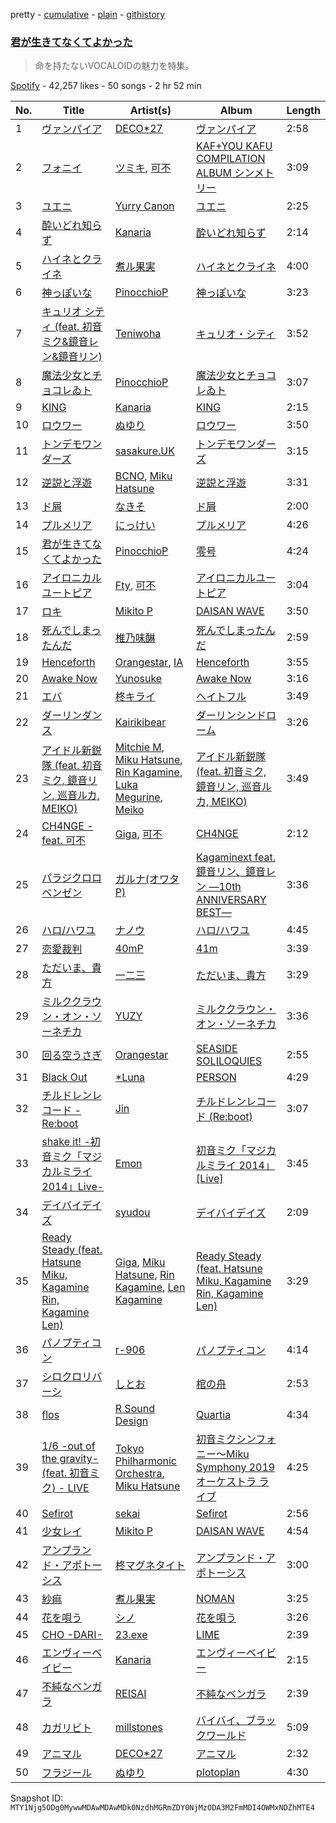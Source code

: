 pretty - [cumulative](/playlists/cumulative/37i9dQZF1DX4OQqDGyEiDU.md) - [plain](/playlists/plain/37i9dQZF1DX4OQqDGyEiDU) - [githistory](https://github.githistory.xyz/mackorone/spotify-playlist-archive/blob/main/playlists/plain/37i9dQZF1DX4OQqDGyEiDU)

### [君が生きてなくてよかった](https://open.spotify.com/playlist/37i9dQZF1DX4OQqDGyEiDU)

> 命を持たないVOCALOIDの魅力を特集。

[Spotify](https://open.spotify.com/user/spotify) - 42,257 likes - 50 songs - 2 hr 52 min

| No. | Title | Artist(s) | Album | Length |
|---|---|---|---|---|
| 1 | [ヴァンパイア](https://open.spotify.com/track/0m9QPTZzjtqCWY9Jg8poHc) | [DECO\*27](https://open.spotify.com/artist/7kZTWx6cRLc0TSRPq1XBMP) | [ヴァンパイア](https://open.spotify.com/album/75jCfqufoVvMLzpBXsbbjL) | 2:58 |
| 2 | [フォニイ](https://open.spotify.com/track/5pBIavXhjzTi0u7pkOK71N) | [ツミキ](https://open.spotify.com/artist/7ctyyNnO9O2dDD8bHjkCAh), [可不](https://open.spotify.com/artist/3VxmIoSoAMfL0xAAQ7jHqE) | [KAF+YOU KAFU COMPILATION ALBUM シンメトリー](https://open.spotify.com/album/7lskLrUOlkfbFpQBzQDPkv) | 3:09 |
| 3 | [ユエニ](https://open.spotify.com/track/5PdhSqzAhAcPHZpyQ8r9jv) | [Yurry Canon](https://open.spotify.com/artist/1m34pv256vfYU7zY1vozJT) | [ユエニ](https://open.spotify.com/album/5B8BygziNxLzgMGjXs74M2) | 2:25 |
| 4 | [酔いどれ知らず](https://open.spotify.com/track/4oPCfEDVIKnPJ6UPkhJPCa) | [Kanaria](https://open.spotify.com/artist/1k5LyiTCRzPjORzcgHqJxF) | [酔いどれ知らず](https://open.spotify.com/album/4mLK5FpqwN0OwbDw3tToit) | 2:14 |
| 5 | [ハイネとクライネ](https://open.spotify.com/track/0fLkT0ocKcQXglcdng2Cl9) | [煮ル果実](https://open.spotify.com/artist/3wG9JLlVmrbpfKcBuQ2xlh) | [ハイネとクライネ](https://open.spotify.com/album/0fNewaJj5WDy21ubsDv5lF) | 4:00 |
| 6 | [神っぽいな](https://open.spotify.com/track/5ALRT96oaGuX7VHySBLbQu) | [PinocchioP](https://open.spotify.com/artist/3b7jPCedJ2VH4l4rcOTvNC) | [神っぽいな](https://open.spotify.com/album/5NQnpToG5tTdZ6aGVfx35J) | 3:23 |
| 7 | [キュリオ シティ \(feat\. 初音ミク&鏡音レン&鏡音リン\)](https://open.spotify.com/track/4sKtVLsTmb0cVunZNpGmGd) | [Teniwoha](https://open.spotify.com/artist/6agSBzJ9kJnlglVc271CLD) | [キュリオ・シティ](https://open.spotify.com/album/7s4PHX2t0AkcuB5CJMgIYd) | 3:52 |
| 8 | [魔法少女とチョコレゐト](https://open.spotify.com/track/77bBbeFxLNNUQK466osDRd) | [PinocchioP](https://open.spotify.com/artist/3b7jPCedJ2VH4l4rcOTvNC) | [魔法少女とチョコレゐト](https://open.spotify.com/album/0el5IznnTWmmoYyjrS9Dwb) | 3:07 |
| 9 | [KING](https://open.spotify.com/track/5vCNAauCaecW0tT2mZDLG9) | [Kanaria](https://open.spotify.com/artist/1k5LyiTCRzPjORzcgHqJxF) | [KING](https://open.spotify.com/album/5caSwBLTwvq0mk7cQwtf2O) | 2:15 |
| 10 | [ロウワー](https://open.spotify.com/track/3eIGW5DUVP5zkGFXZSZQ6o) | [ぬゆり](https://open.spotify.com/artist/3ZIOAB6YRggYj0LIG6JLXx) | [ロウワー](https://open.spotify.com/album/47wjnpsptGxku8RY0i8Gup) | 3:50 |
| 11 | [トンデモワンダーズ](https://open.spotify.com/track/3jmQnsr4YxDIrCJ7GbE7vM) | [sasakure.UK](https://open.spotify.com/artist/6nqR1MdjPNXu5KSdeqJBI1) | [トンデモワンダーズ](https://open.spotify.com/album/533pE7WjeCHpdfs3jiSXbL) | 3:15 |
| 12 | [逆説と浮遊](https://open.spotify.com/track/4dgU18EmjLaVhXQD8LpJ65) | [BCNO](https://open.spotify.com/artist/24phm8J2V68m162CRCIw7b), [Miku Hatsune](https://open.spotify.com/artist/6pNgnvzBa6Bthsv8SrZJYl) | [逆説と浮遊](https://open.spotify.com/album/0NJakFgQWCaDqy8ipXIao5) | 3:31 |
| 13 | [ド屑](https://open.spotify.com/track/3DxfcE53Wf89XSftbAffFx) | [なきそ](https://open.spotify.com/artist/0DzlKiHRe0HVfOiVlv23Rj) | [ド屑](https://open.spotify.com/album/70Qo9q6AieJMYxxAkTmBD3) | 2:00 |
| 14 | [プルメリア](https://open.spotify.com/track/7B9ChayKhfOOCUa22YOas8) | [にっけい](https://open.spotify.com/artist/1HYeWkut46GCdzJNklFiDH) | [プルメリア](https://open.spotify.com/album/2DG8Q797XWlJNM49aH3c4W) | 4:26 |
| 15 | [君が生きてなくてよかった](https://open.spotify.com/track/2CNKxSQ5HrP6tEZXUH6Q06) | [PinocchioP](https://open.spotify.com/artist/3b7jPCedJ2VH4l4rcOTvNC) | [零号](https://open.spotify.com/album/1td6420oV2v558v9rQhgrq) | 4:24 |
| 16 | [アイロニカルユートピア](https://open.spotify.com/track/29eaUvZCYXN9WWyurvR58U) | [Fty](https://open.spotify.com/artist/2eLKdQdoCJK5wmiMwVrsc7), [可不](https://open.spotify.com/artist/3VxmIoSoAMfL0xAAQ7jHqE) | [アイロニカルユートピア](https://open.spotify.com/album/2M0zxOk3zJdZNJUPQhF2ke) | 3:04 |
| 17 | [ロキ](https://open.spotify.com/track/5WCK18MbTKuOcmLsOXMaHd) | [Mikito P](https://open.spotify.com/artist/0iu8aSfeRUY5aUTLpEDo52) | [DAISAN WAVE](https://open.spotify.com/album/1s65jj1INBw5EMo5pimB6i) | 3:50 |
| 18 | [死んでしまったんだ](https://open.spotify.com/track/7x2fFCV5fqdvHTIAO91vJ4) | [椎乃味醂](https://open.spotify.com/artist/0It67rh1sbAlCG80VXJVrk) | [死んでしまったんだ](https://open.spotify.com/album/7wBx0uYob6TGZ2K5Q02F81) | 2:59 |
| 19 | [Henceforth](https://open.spotify.com/track/4gLC5fds3QR3w7f5TmuNjh) | [Orangestar](https://open.spotify.com/artist/420aixNZr4paRQmuRXz3DS), [IA](https://open.spotify.com/artist/1oz1HYOyJhjshPi5Nvs3MX) | [Henceforth](https://open.spotify.com/album/1rlYATigfdlT3euu2Lgniz) | 3:55 |
| 20 | [Awake Now](https://open.spotify.com/track/7MBhcb9p4z70uofoNxGXkG) | [Yunosuke](https://open.spotify.com/artist/2JVKMrMR8PZohnjTIhY3Ks) | [Awake Now](https://open.spotify.com/album/73AKllCZLqEq5kVsn4cdDW) | 3:16 |
| 21 | [エバ](https://open.spotify.com/track/6R84deEuce44rWKc7jHINJ) | [柊キライ](https://open.spotify.com/artist/6enAUr8uYLFYHKDcnRUst2) | [ヘイトフル](https://open.spotify.com/album/6AK0ZWjL1tdCfYM2p8mRJM) | 3:49 |
| 22 | [ダーリンダンス](https://open.spotify.com/track/6MJFNhbXbqXCbHP24yLltO) | [Kairikibear](https://open.spotify.com/artist/6PpaQ5s7sGyfCCL6l3yptE) | [ダーリンシンドローム](https://open.spotify.com/album/7ueq6H27BiLvciTTUytEp7) | 3:26 |
| 23 | [アイドル新鋭隊 \(feat\. 初音ミク, 鏡音リン, 巡音ルカ, MEIKO\)](https://open.spotify.com/track/2vx1xr95adZK0psTrX24eM) | [Mitchie M](https://open.spotify.com/artist/2MRx5cgvkudCT0FHafXcPx), [Miku Hatsune](https://open.spotify.com/artist/6pNgnvzBa6Bthsv8SrZJYl), [Rin Kagamine](https://open.spotify.com/artist/7wZ6E8iVwjGYRGwSfkIAjP), [Luka Megurine](https://open.spotify.com/artist/7HwMt9qpoww4yfE3D8886I), [Meiko](https://open.spotify.com/artist/6tW9jWf8lpuzDzAdVMvNMV) | [アイドル新鋭隊 \(feat\. 初音ミク, 鏡音リン, 巡音ルカ, MEIKO\)](https://open.spotify.com/album/5BAAA0tQrjQHanFFTGhuhE) | 3:49 |
| 24 | [CH4NGE \- feat\. 可不](https://open.spotify.com/track/4qVHEZ8pbcI7EyliSL7AHJ) | [Giga](https://open.spotify.com/artist/73agKiU7x2AtIEH2IAK2iS), [可不](https://open.spotify.com/artist/3VxmIoSoAMfL0xAAQ7jHqE) | [CH4NGE](https://open.spotify.com/album/2c9Bn5UuRZj9YVykyjb0hc) | 2:12 |
| 25 | [パラジクロロベンゼン](https://open.spotify.com/track/301Ji2sLSGNSVatuDqRFPH) | [ガルナ\(オワタP\)](https://open.spotify.com/artist/57viXASNaJr5242v2OUGCd) | [Kagaminext feat\. 鏡音リン、鏡音レン ―10th ANNIVERSARY BEST―](https://open.spotify.com/album/2HbzIEq99Mqb0VgGN1g3if) | 3:36 |
| 26 | [ハロ/ハワユ](https://open.spotify.com/track/1CEC3JNSQy8OQXmnuLcA1D) | [ナノウ](https://open.spotify.com/artist/0jyBcr7uru5IocRAewL5c1) | [ハロ/ハワユ](https://open.spotify.com/album/5AXf1QYXxZhVZCAisdRnNj) | 4:45 |
| 27 | [恋愛裁判](https://open.spotify.com/track/5EG0O4u54pn4hG3aqkPWcM) | [40mP](https://open.spotify.com/artist/69jNq4RZ3PvQJvMeqtdz7O) | [41m](https://open.spotify.com/album/6xCIN7CcWYVPYmKrSb0INw) | 3:39 |
| 28 | [ただいま、貴方](https://open.spotify.com/track/6cooXJSJ8saoUhQkSre2zO) | [一二三](https://open.spotify.com/artist/5vItHKjQjXHkIpgt4MEchO) | [ただいま、貴方](https://open.spotify.com/album/0w0anfio6n58gtBFelj6ls) | 3:29 |
| 29 | [ミルククラウン・オン・ソーネチカ](https://open.spotify.com/track/2jxakPQFR2IBXVmvt5y8YB) | [YUZY](https://open.spotify.com/artist/7ddYo20mqfV4Xxzn81fmiw) | [ミルククラウン・オン・ソーネチカ](https://open.spotify.com/album/2ZOYB7FlGmoxNeGAq41iaS) | 3:36 |
| 30 | [回る空うさぎ](https://open.spotify.com/track/2qEjAi2IIV6BNX7OY3Z2Ma) | [Orangestar](https://open.spotify.com/artist/420aixNZr4paRQmuRXz3DS) | [SEASIDE SOLILOQUIES](https://open.spotify.com/album/03GyEUfClHLpRVffentlxz) | 2:55 |
| 31 | [Black Out](https://open.spotify.com/track/1xoSc615wdQJiegfuJ8wPH) | [\*Luna](https://open.spotify.com/artist/4vwJe968gHHZzL0or0gSZA) | [PERSON](https://open.spotify.com/album/3TNRXnBvhF8ZzELhMuBo9m) | 4:29 |
| 32 | [チルドレンレコード \- Re:boot](https://open.spotify.com/track/7EgAQ88TKT5HHsYpRThUQc) | [Jin](https://open.spotify.com/artist/7to1UlTpu40h7CpjRPkGqA) | [チルドレンレコード \(Re:boot\)](https://open.spotify.com/album/0Kp2uX7B1gdSYcBiL8brMx) | 3:07 |
| 33 | [shake it! \-初音ミク「マジカルミライ 2014」Live\-](https://open.spotify.com/track/6qWYz8lpmQfqAbdrVWcd2G) | [Emon](https://open.spotify.com/artist/3eISwXCy8xsH790miZ2t3j) | [初音ミク「マジカルミライ 2014」 \[Live\]](https://open.spotify.com/album/7HZ5f4jeJ8X7vJOuCTYReE) | 3:45 |
| 34 | [デイバイデイズ](https://open.spotify.com/track/516VOCrYMVailWonQYvlXB) | [syudou](https://open.spotify.com/artist/43XkWaoCS0wKjuMJrWFgoa) | [デイバイデイズ](https://open.spotify.com/album/6nhA9TfMKJdKAhg1upHyd1) | 2:09 |
| 35 | [Ready Steady \(feat\. Hatsune Miku, Kagamine Rin, Kagamine Len\)](https://open.spotify.com/track/1GxzaUNoSvzNqL4JB9ztXq) | [Giga](https://open.spotify.com/artist/73agKiU7x2AtIEH2IAK2iS), [Miku Hatsune](https://open.spotify.com/artist/6pNgnvzBa6Bthsv8SrZJYl), [Rin Kagamine](https://open.spotify.com/artist/7wZ6E8iVwjGYRGwSfkIAjP), [Len Kagamine](https://open.spotify.com/artist/2GXfF7OsKmE87OBfZ69cFY) | [Ready Steady \(feat\. Hatsune Miku, Kagamine Rin, Kagamine Len\)](https://open.spotify.com/album/2HV8ahtbsU762FOLtlepiN) | 3:29 |
| 36 | [パノプティコン](https://open.spotify.com/track/56VDvONRni8qKsBRcWoTZo) | [r\-906](https://open.spotify.com/artist/7os1UVlIK50EAaP990Z8aE) | [パノプティコン](https://open.spotify.com/album/0dijgXlJCGMksuBA7FgRS2) | 4:14 |
| 37 | [シロクロリバーシ](https://open.spotify.com/track/6iSsV2PKbAdomeRlCLYI1x) | [しとお](https://open.spotify.com/artist/6KDvPG013TLDjJI427kUW5) | [棺の舟](https://open.spotify.com/album/2sQHeGZdgH3AEBHLg8IzUn) | 2:53 |
| 38 | [flos](https://open.spotify.com/track/0qEvefkCUltXldv8EPOSDV) | [R Sound Design](https://open.spotify.com/artist/2KJvs9nIWfFTZ1lk7bBFlW) | [Quartia](https://open.spotify.com/album/4mNIRxw9vfv2XA1zrW0h5i) | 4:34 |
| 39 | [1/6 \-out of the gravity\- \(feat\. 初音ミク\) \- LIVE](https://open.spotify.com/track/6W2auQBKTSRwCoXuk8DrHi) | [Tokyo Philharmonic Orchestra](https://open.spotify.com/artist/2nFcdyj05pnaQEwlSndbJ6), [Miku Hatsune](https://open.spotify.com/artist/6pNgnvzBa6Bthsv8SrZJYl) | [初音ミクシンフォニー〜Miku Symphony 2019 オーケストラ ライブ](https://open.spotify.com/album/6xSAG9LXKgsxm3QDc0L7FS) | 4:25 |
| 40 | [Sefirot](https://open.spotify.com/track/0GMcvgLd9ptlIkXefbeeUS) | [sekai](https://open.spotify.com/artist/7fnGQtfTGswQS3T0tMZ0xZ) | [Sefirot](https://open.spotify.com/album/4oLq3QWmapC0eymBzkGxop) | 2:56 |
| 41 | [少女レイ](https://open.spotify.com/track/6bxGVlcX900tLZiZl5mFOR) | [Mikito P](https://open.spotify.com/artist/0iu8aSfeRUY5aUTLpEDo52) | [DAISAN WAVE](https://open.spotify.com/album/1s65jj1INBw5EMo5pimB6i) | 4:54 |
| 42 | [アンプランド・アポトーシス](https://open.spotify.com/track/2TwVplURaIUB1WoPeVjaLs) | [柊マグネタイト](https://open.spotify.com/artist/4kmKTxjchPXGEcnpiW8iTx) | [アンプランド・アポトーシス](https://open.spotify.com/album/1GhG2xOYhaBJkLdmpeK39Q) | 3:00 |
| 43 | [紗痲](https://open.spotify.com/track/1d29gcKxV4Mgg5If0XA633) | [煮ル果実](https://open.spotify.com/artist/3wG9JLlVmrbpfKcBuQ2xlh) | [NOMAN](https://open.spotify.com/album/0TvuU4JKAZeEFOGPBCOfOt) | 3:25 |
| 44 | [花を唄う](https://open.spotify.com/track/451LPVp4bGHn37Z5iJ0orZ) | [シノ](https://open.spotify.com/artist/70Zrg9upyRog8b49c4puDd) | [花を唄う](https://open.spotify.com/album/7b53wBBZQyyYZT2FSZxY8C) | 3:26 |
| 45 | [CHO \-DARI\-](https://open.spotify.com/track/6yKuRTRiaM1fUmxasPWCUu) | [23.exe](https://open.spotify.com/artist/6ChA8LcoGpOlKZhoOUbRZT) | [LIME](https://open.spotify.com/album/17dYvFTZVCtDhz8LewtGGa) | 2:39 |
| 46 | [エンヴィーベイビー](https://open.spotify.com/track/02vOyaNCKGX8uhjggOIH83) | [Kanaria](https://open.spotify.com/artist/1k5LyiTCRzPjORzcgHqJxF) | [エンヴィーベイビー](https://open.spotify.com/album/6NG4Ztq0KcNdsKYRu2RNOA) | 2:15 |
| 47 | [不純なベンガラ](https://open.spotify.com/track/3xN6bAYDya63j0tuaTIXXJ) | [REISAI](https://open.spotify.com/artist/43y4C3MKdOnurkfODdJE2P) | [不純なベンガラ](https://open.spotify.com/album/43eiB8sDKy4v5spvmTTZdr) | 2:39 |
| 48 | [カガリビト](https://open.spotify.com/track/2aiANo3P7FvB1qi7iJaSXr) | [millstones](https://open.spotify.com/artist/2WBXjI5q0MhPSDZSEsDOJQ) | [バイバイ、ブラックワールド](https://open.spotify.com/album/6Tn9RfaJxo6HdtD2wSWzqk) | 5:09 |
| 49 | [アニマル](https://open.spotify.com/track/1b0zIQJV4TMwPXudWcHjQv) | [DECO\*27](https://open.spotify.com/artist/7kZTWx6cRLc0TSRPq1XBMP) | [アニマル](https://open.spotify.com/album/2dPOTYm0jQ6elPeoCKJFE9) | 2:32 |
| 50 | [フラジール](https://open.spotify.com/track/2N1Gc90q9I4bbvpAmxptmw) | [ぬゆり](https://open.spotify.com/artist/3ZIOAB6YRggYj0LIG6JLXx) | [plotoplan](https://open.spotify.com/album/5GhRicRw19hWj6PeZJQfW9) | 4:30 |

Snapshot ID: `MTY1Njg5ODg0MywwMDAwMDAwMDk0NzdhMGRmZDY0NjMzODA3M2FmMDI4OWMxNDZhMTE4`
